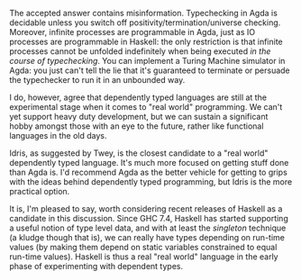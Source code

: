 The accepted answer contains misinformation. Typechecking in Agda is decidable unless you switch off positivity/termination/universe checking. Moreover, infinite processes are programmable in Agda, just as IO processes are programmable in Haskell: the only restriction is that infinite processes cannot be unfolded indefinitely when being executed *in the course of typechecking*. You can implement a Turing Machine simulator in Agda: you just can't tell the lie that it's guaranteed to terminate or persuade the typechecker to run it in an unbounded way.

I do, however, agree that dependently typed languages are still at the experimental stage when it comes to "real world" programming. We can't yet support heavy duty development, but we can sustain a significant hobby amongst those with an eye to the future, rather like functional languages in the old days.

Idris, as suggested by Twey, is the closest candidate to a "real world" dependently typed language. It's much more focused on getting stuff done than Agda is. I'd recommend Agda as the better vehicle for getting to grips with the ideas behind dependently typed programming, but Idris is the more practical option.

It is, I'm pleased to say, worth considering recent releases of Haskell as a candidate in this discussion. Since GHC 7.4, Haskell has started supporting a useful notion of type level data, and with at least the *singleton* technique (a kludge though that is), we can really have types depending on run-time values (by making them depend on static variables constrained to equal run-time values). Haskell is thus a real "real world" language in the early phase of experimenting with dependent types.
